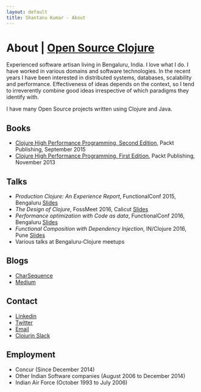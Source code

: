 ```yaml
---
layout: default
title: Shantanu Kumar - About
---
```

# About | [Open Source Clojure](/clojure-oss.html)

Experienced software artisan living in Bengaluru, India. I love what I do. I have worked in various domains and
software technologies. In the recent years I have been interested in distributed systems, databases, scalability
and performance. Effectiveness of ideas depends on the context, so I tend to irreverently combine good ideas
irrespective of which paradigms they identify with.

I have many Open Source projects written using Clojure and Java.


## Books

- [Clojure High Performance Programming, Second Edition](https://www.packtpub.com/application-development/clojure-high-performance-programming-second-edition), Packt Publishing, September 2015
- [Clojure High Performance Programming, First Edition](https://www.packtpub.com/application-development/clojure-high-performance-programming), Packt Publishing, November 2013


## Talks

- _Production Clojure: An Experience Report_, FunctionalConf 2015, Bengaluru [Slides](https://speakerdeck.com/kumarshantanu/production-clojure-an-experience-report)
- _The Design of Clojure_, FossMeet 2016, Calicut [Slides](https://speakerdeck.com/kumarshantanu/the-design-of-clojure)
- _Performance optimization with Code as data_, FunctionalConf 2016, Bengaluru [Slides](https://speakerdeck.com/kumarshantanu/performance-optimization-with-code-as-data-in-clojure)
- _Functional Composition with Dependency Injection_, IN/Clojure 2016, Pune [Slides](https://speakerdeck.com/kumarshantanu/clojure-2016)
- Various talks at Bengaluru-Clojure meetups


## Blogs

- [CharSequence](http://charsequence.blogspot.in/)
- [Medium](https://medium.com/@kumarshantanu)


## Contact

- [Linkedin](https://www.linkedin.com/in/shantanuk06/)
- [Twitter](https://twitter.com/kumarshantanu)
- [Email](mailto:kumar.shantanu@gmail.com)
- [Clojurin Slack](https://clojurians.slack.com/team/U066J7E2U)


## Employment

- Concur (Since December 2014)
- Other Indian Software companies (August 2006 to December 2014)
- Indian Air Force (October 1993 to July 2006)

